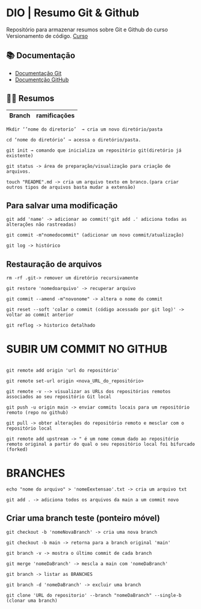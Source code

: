 
# DIO | Resumo Git & Github

Repositório para armazenar resumos sobre Git e Github do curso Versionamento de código.
[Curso](https://www.dio.me/)

## 📚 Documentação
- [Documentação Git](https://git-scm.com/doc)
- [Documentção GitHub](https://docs.github.com/pt)
## 👨‍💻 Resumos

| Branch | ramificações |
|--------|-------------|

```
Mkdir ‘’nome do diretorio’  → cria um novo diretório/pasta
```
```
cd ‘nome do diretório’ → acessa o diretório/pasta.
```
```
git init → comando que inicializa um repositório git(diretório já existente)
```
```
git status -> área de preparação/visualização para criação de arquivos.
```
```
touch "README".md -> cria um arquivo texto em branco.(para criar outros tipos de arquivos basta mudar a extensão)
```

## Para salvar uma modificação
```
git add 'name' -> adicionar ao commit('git add .' adiciona todas as alterações não rastreadas)
```
```
git commit -m"nomedocommit" (adicionar um novo commit/atualização)
```
```
git log -> histórico
```
## Restauração de arquivos
```
rm -rf .git-> remover um diretório recursivamente
```
```
git restore 'nomedoarquivo' -> recuperar arquivo
```
```
git commit --amend -m"novonome" -> altera o nome do commit
```
```
git reset --soft 'colar o commit (código acessado por git log)' -> voltar ao commit anterior
```
```
git reflog -> historico detalhado
```
# SUBIR UM COMMIT NO GITHUB

```

git remote add origin 'url do repositório'
```
```
git remote set-url origin <nova_URL_do_repositório>
```
```
git remote -v --> visualizar as URLs dos repositórios remotos associados ao seu repositório Git local
```
```
git push -u origin main -> enviar commits locais para um repositório remoto (repo no github) 
```
```
git pull -> obter alterações do repositório remoto e mesclar com o repositório local
```
```
git remote add upstream -> " é um nome comum dado ao repositório remoto original a partir do qual o seu repositório local foi bifurcado (forked)
```
# BRANCHES
```
echo "nome do arquivo" > 'nomeEextensao'.txt -> cria um arquivo txt
```
```
git add . -> adiciona todos os arquivos da main a um commit novo
```
## Criar uma branch teste (ponteiro móvel)
```
git checkout -b 'nomeNovaBranch' -> cria uma nova branch
```
```
git checkout -b main -> retorna para a branch original 'main'
```
```
git branch -v -> mostra o último commit de cada branch
```
```
git merge 'nomeDaBranch' -> mescla a main com 'nomeDaBranch'
```
```
git branch -> listar as BRANCHES
```
```
git branch -d 'nomeDaBranch' -> excluir uma branch
```
```
git clone 'URL do repositorio' --branch "nomeDaBranch" --single-b (clonar uma branch)
```

